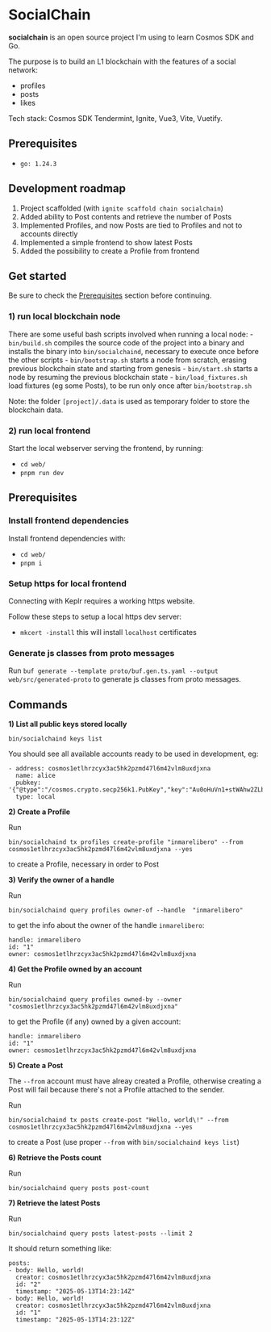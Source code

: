 SocialChain
===========

**socialchain** is an open source project I'm using to learn Cosmos SDK and Go.

The purpose is to build an L1 blockchain with the features of a social network:
- profiles
- posts
- likes

Tech stack: Cosmos SDK Tendermint, Ignite, Vue3, Vite, Vuetify.

## Prerequisites

- `go: 1.24.3`

## Development roadmap

1) Project scaffolded (with `ignite scaffold chain socialchain`)
2) Added ability to Post contents and retrieve the number of Posts
3) Implemented Profiles, and now Posts are tied to Profiles and not to accounts directly
4) Implemented a simple frontend to show latest Posts
5) Added the possibility to create a Profile from frontend

## Get started

Be sure to check the [Prerequisites](#Prerequisites) section before continuing.

### 1) run local blockchain node

There are some useful bash scripts involved when running a local node:
    - `bin/build.sh` compiles the source code of the project into a binary and installs the binary into `bin/socialchaind`, necessary to execute once before the other scripts
    - `bin/bootstrap.sh` starts a node from scratch, erasing previous blockchain state and starting from genesis
    - `bin/start.sh` starts a node by resuming the previous blockchain state
    - `bin/load_fixtures.sh` load fixtures (eg some Posts), to be run only once after `bin/bootstrap.sh`

Note: the folder `[project]/.data` is used as temporary folder to store the blockchain data.

### 2) run local frontend

Start the local webserver serving the frontend, by running:
- `cd web/`
- `pnpm run dev`

## Prerequisites

### Install frontend dependencies

Install frontend dependencies with:
- `cd web/`
- `pnpm i`

### Setup https for local frontend

Connecting with Keplr requires a working https website.

Follow these steps to setup a local https dev server:
- `mkcert -install` this will install `localhost` certificates



### Generate js classes from proto messages

Run `buf generate --template proto/buf.gen.ts.yaml --output web/src/generated-proto` to generate js classes from proto messages.

## Commands

**1) List all public keys stored locally**

    bin/socialchaind keys list

You should see all available accounts ready to be used in development, eg:

```
- address: cosmos1etlhrzcyx3ac5hk2pzmd47l6m42vlm8uxdjxna
  name: alice
  pubkey: '{"@type":"/cosmos.crypto.secp256k1.PubKey","key":"Au0oHuVn1+stWAhw2ZLbL6iPzBpcvAmOfFd+61Zou2Rk"}'
  type: local
```

**2) Create a Profile**


Run

    bin/socialchaind tx profiles create-profile "inmarelibero" --from cosmos1etlhrzcyx3ac5hk2pzmd47l6m42vlm8uxdjxna --yes

to create a Profile, necessary in order to Post

**3) Verify the owner of a handle**

Run

    bin/socialchaind query profiles owner-of --handle  "inmarelibero"

to get the info about the owner of the handle `inmarelibero`:

    handle: inmarelibero
    id: "1"
    owner: cosmos1etlhrzcyx3ac5hk2pzmd47l6m42vlm8uxdjxna

**4) Get the Profile owned by an account**

Run

    bin/socialchaind query profiles owned-by --owner "cosmos1etlhrzcyx3ac5hk2pzmd47l6m42vlm8uxdjxna"

to get the Profile (if any) owned by a given account:

    handle: inmarelibero
    id: "1"
    owner: cosmos1etlhrzcyx3ac5hk2pzmd47l6m42vlm8uxdjxna
    
**5) Create a Post**

The `--from` account must have alreay created a Profile, otherwise creating a Post will fail because there's not a Profile attached to the sender.

Run

    bin/socialchaind tx posts create-post "Hello, world\!" --from cosmos1etlhrzcyx3ac5hk2pzmd47l6m42vlm8uxdjxna --yes
    
to create a Post (use proper `--from` with `bin/socialchaind keys list`)

**6) Retrieve the Posts count**

Run

    bin/socialchaind query posts post-count

**7) Retrieve the latest Posts**

Run

    bin/socialchaind query posts latest-posts --limit 2

It should return something like:

    posts:
    - body: Hello, world!
      creator: cosmos1etlhrzcyx3ac5hk2pzmd47l6m42vlm8uxdjxna
      id: "2"
      timestamp: "2025-05-13T14:23:14Z"
    - body: Hello, world!
      creator: cosmos1etlhrzcyx3ac5hk2pzmd47l6m42vlm8uxdjxna
      id: "1"
      timestamp: "2025-05-13T14:23:12Z"
